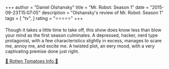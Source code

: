 +++
author = "Daniel Olshansky"
title = "Mr. Robot: Season 1"
date = "2015-09-23T15:07:05"
description = "Olshansky's review of Mr. Robot: Season 1"
tags = [
    "tv",
]
rating = "⭐⭐⭐⭐⭐"
+++

Though it takes a little time to take off, this show does know less than blow your mind as the first season culminates. A depressed, hacker, nerd type protagonist, with a few characteristics slightly in excess, manages to scare me, annoy me, and excite me. A twisted plot, an eery mood, with a very captivating premise done just right.

[🍅 Rotten Tomatoes Info 🍅](https://www.rottentomatoes.com//tv/mr_robot/s01)